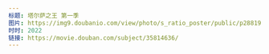 ```yaml
---
标题: 塔尔萨之王 第一季
图片: https://img9.doubanio.com/view/photo/s_ratio_poster/public/p2881996684.jpg
时时: 2022
链接: https://movie.douban.com/subject/35814636/
---
```

